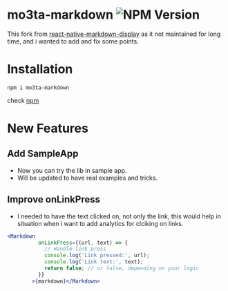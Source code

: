 # mo3ta-markdown ![NPM Version](https://img.shields.io/npm/v/mo3ta-markdown)

This fork from [react-native-markdown-display](https://github.com/iamacup/react-native-markdown-display) as it not maintained for long time, and i wanted to add and fix some points. 

# Installation 
```
npm i mo3ta-markdown
```
check [npm](https://www.npmjs.com/package/mo3ta-markdown)

# New Features 
## Add SampleApp 
- Now you can try the lib in sample app. 
- Will be updated to have real examples and tricks. 

## Improve onLinkPress 
- I needed to have the text clicked on, not only the link, this would help in situation when i want to add analytics for clciking on links. 

```jsx
<Markdown
          onLinkPress={(url, text) => {
            // Handle link press
            console.log('Link pressed:', url);
            console.log('Link text:', text);
            return false; // or false, depending on your logic
          }}
        >{markdown}</Markdown>
```
